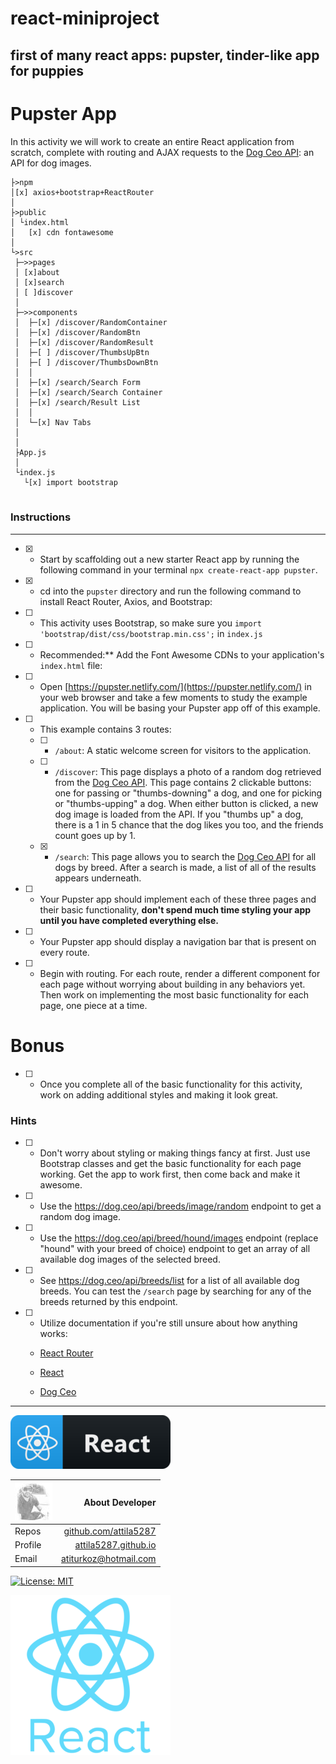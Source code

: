# react-miniproject
first of many react apps: pupster, tinder-like app for puppies
---
# Pupster App

In this activity we will work to create an entire React application from scratch, complete with routing and AJAX requests to the [Dog Ceo API](https://dog.ceo/dog-api/): an API for dog images.
```
├>npm
│[x] axios+bootstrap+ReactRouter 
│  
├>public
│ └index.html
│   [x] cdn fontawesome
│  
└>src
 ├─>>pages
 │ [x]about
 │ [x]search
 │ [ ]discover
 │ 
 ├─>>components
 │  ├─[x] /discover/RandomContainer
 │  ├─[x] /discover/RandomBtn
 │  ├─[x] /discover/RandomResult
 │  ├─[ ] /discover/ThumbsUpBtn
 │  ├─[ ] /discover/ThumbsDownBtn
 │  │   
 │  ├─[x] /search/Search Form
 │  ├─[x] /search/Search Container
 │  ├─[x] /search/Result List
 │  │
 │  └─[x] Nav Tabs
 │  
 │    
 ├App.js
 │    
 └index.js
   └[x] import bootstrap
   
   ```

### Instructions
---
- [x] -   Start by scaffolding out a new starter React app by running the following command in your terminal `npx create-react-app pupster`.

- [x] -   cd into the `pupster` directory and run the following command to install React Router, Axios, and Bootstrap:

- [ ] - This activity uses Bootstrap, so make sure you `import 'bootstrap/dist/css/bootstrap.min.css';` in `index.js`

- [ ] - Recommended:** Add the Font Awesome CDNs to your application's `index.html` file:

  
- [ ] -  Open [https://pupster.netlify.com/](https://pupster.netlify.com/) in your web browser and take a few moments to study the example application. You will be basing your Pupster app off of this example.
- [ ] -  This example contains 3 routes:

    - [ ] -  `/about`: A static welcome screen for visitors to the application.

    - [ ] -  `/discover`: This page displays a photo of a random dog retrieved from the [Dog Ceo API](https://dog.ceo/dog-api/). This page contains 2 clickable buttons: one for passing or "thumbs-downing" a dog, and one for picking or "thumbs-upping" a dog. When either button is clicked, a new dog image is loaded from the API. If you "thumbs up" a dog, there is a 1 in 5 chance that the dog likes you too, and the friends count goes up by 1.

    - [x] -  `/search`: This page allows you to search the [Dog Ceo API](https://dog.ceo/dog-api/) for all dogs by breed. After a search is made, a list of all of the results appears underneath.

- [ ] -  Your Pupster app should implement each of these three pages and their basic functionality, **don't spend much time styling your app until you have completed everything else.**

- [ ] -  Your Pupster app should display a navigation bar that is present on every route.

- [ ] -  Begin with routing. For each route, render a different component for each page without worrying about building in any behaviors yet. Then work on implementing the most basic functionality for each page, one piece at a time.

# Bonus

- [ ] -  Once you complete all of the basic functionality for this activity, work on adding additional styles and making it look great.

### Hints

- [ ] -  Don't worry about styling or making things fancy at first. Just use Bootstrap classes and get the basic functionality for each page working. Get the app to work first, then come back and make it awesome.

- [ ] -  Use the <https://dog.ceo/api/breeds/image/random> endpoint to get a random dog image.

- [ ] -  Use the <https://dog.ceo/api/breed/hound/images> endpoint (replace "hound" with your breed of choice) endpoint to get an array of all available dog images of the selected breed.

- [ ] -  See <https://dog.ceo/api/breeds/list> for a list of all available dog breeds. You can test the `/search` page by searching for any of the breeds returned by this endpoint.

- [ ] -  Utilize documentation if you're still unsure about how anything works: 

  * [React Router](https://reacttraining.com/react-router/web/guides/philosophy)

  * [React](https://facebook.github.io/react/docs/hello-world.html)

  * [Dog Ceo](https://dog.ceo/dog-api/)

---


![react badge][badge]


[badge]: https://raw.githubusercontent.com/attila5287/img_readme/main/new/react_badge_256.png
 "react logo"




| ![dev]( https://raw.githubusercontent.com/attila5287/img_readme/main/all/dev.jpg "dev-icon") | About Developer | 
| -------------   | -------------: |
| Repos | [github.com/attila5287 ](https://github.com/attila5287/) |
| Profile | [ attila5287.github.io ](https:///attila5287.github.io/) |
| Email    |  atiturkoz@hotmail.com | 


[![License: MIT](https://img.shields.io/badge/License-MIT-yellow.svg)](https://opensource.org/licenses/MIT) 


   ![react logo][react]

[react]: https://raw.githubusercontent.com/attila5287/img_readme/main/new/react_256.png
 "react logo"
